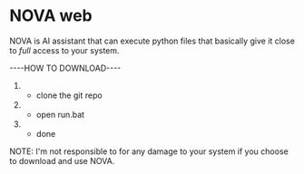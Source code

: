 # NOVA web

NOVA is AI assistant that can execute python files that basically give it close to *full* access to your system.

----HOW TO DOWNLOAD----

1. - clone the git repo
2. - open run.bat
3. - done


NOTE: I'm not responsible to for any damage to your system if you choose to download and use NOVA.
